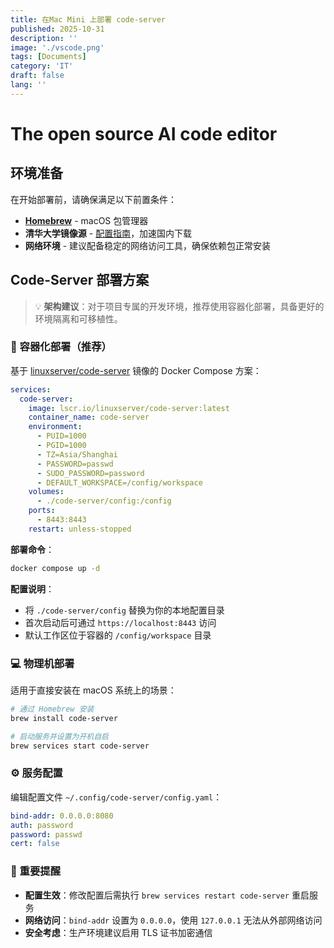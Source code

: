 ```yaml
---
title: 在Mac Mini 上部署 code-server
published: 2025-10-31
description: ''
image: './vscode.png'
tags: [Documents]
category: 'IT'
draft: false 
lang: ''
---
```


# The open source AI code editor

## 环境准备

在开始部署前，请确保满足以下前置条件：

- **[Homebrew](https://brew.sh)** - macOS 包管理器
- **清华大学镜像源** - [配置指南](https://mirrors.tuna.tsinghua.edu.cn/help/homebrew/)，加速国内下载
- **网络环境** - 建议配备稳定的网络访问工具，确保依赖包正常安装

## Code-Server 部署方案

> 💡 **架构建议**：对于项目专属的开发环境，推荐使用容器化部署，具备更好的环境隔离和可移植性。

### 🐳 容器化部署（推荐）

基于 [linuxserver/code-server](https://hub.docker.com/r/linuxserver/code-server) 镜像的 Docker Compose 方案：

```yaml
services:
  code-server:
    image: lscr.io/linuxserver/code-server:latest
    container_name: code-server
    environment:
      - PUID=1000
      - PGID=1000
      - TZ=Asia/Shanghai
      - PASSWORD=passwd
      - SUDO_PASSWORD=password
      - DEFAULT_WORKSPACE=/config/workspace
    volumes:
      - ./code-server/config:/config
    ports:
      - 8443:8443
    restart: unless-stopped
```

**部署命令**：
```bash
docker compose up -d
```

**配置说明**：
- 将 `./code-server/config` 替换为你的本地配置目录
- 首次启动后可通过 `https://localhost:8443` 访问
- 默认工作区位于容器的 `/config/workspace` 目录

### 💻 物理机部署

适用于直接安装在 macOS 系统上的场景：

```bash
# 通过 Homebrew 安装
brew install code-server

# 启动服务并设置为开机自启
brew services start code-server
```

### ⚙️ 服务配置

编辑配置文件 `~/.config/code-server/config.yaml`：

```yaml
bind-addr: 0.0.0.0:8080
auth: password
password: passwd
cert: false
```

### 📝 重要提醒

- **配置生效**：修改配置后需执行 `brew services restart code-server` 重启服务
- **网络访问**：`bind-addr` 设置为 `0.0.0.0`，使用 `127.0.0.1` 无法从外部网络访问
- **安全考虑**：生产环境建议启用 TLS 证书加密通信

